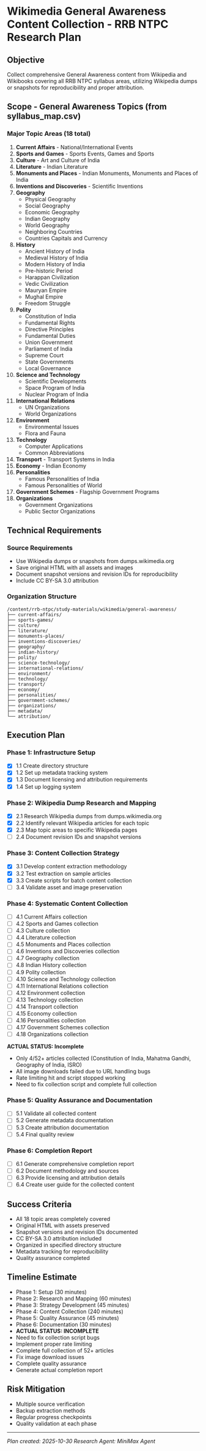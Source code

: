 # Wikimedia General Awareness Content Collection - RRB NTPC Research Plan

## Objective
Collect comprehensive General Awareness content from Wikipedia and Wikibooks covering all RRB NTPC syllabus areas, utilizing Wikipedia dumps or snapshots for reproducibility and proper attribution.

## Scope - General Awareness Topics (from syllabus_map.csv)

### Major Topic Areas (18 total)
1. **Current Affairs** - National/International Events
2. **Sports and Games** - Sports Events, Games and Sports
3. **Culture** - Art and Culture of India
4. **Literature** - Indian Literature
5. **Monuments and Places** - Indian Monuments, Monuments and Places of India
6. **Inventions and Discoveries** - Scientific Inventions
7. **Geography** 
   - Physical Geography
   - Social Geography
   - Economic Geography
   - Indian Geography
   - World Geography
   - Neighboring Countries
   - Countries Capitals and Currency
8. **History**
   - Ancient History of India
   - Medieval History of India
   - Modern History of India
   - Pre-historic Period
   - Harappan Civilization
   - Vedic Civilization
   - Mauryan Empire
   - Mughal Empire
   - Freedom Struggle
9. **Polity**
   - Constitution of India
   - Fundamental Rights
   - Directive Principles
   - Fundamental Duties
   - Union Government
   - Parliament of India
   - Supreme Court
   - State Governments
   - Local Governance
10. **Science and Technology**
    - Scientific Developments
    - Space Program of India
    - Nuclear Program of India
11. **International Relations**
    - UN Organizations
    - World Organizations
12. **Environment**
    - Environmental Issues
    - Flora and Fauna
13. **Technology**
    - Computer Applications
    - Common Abbreviations
14. **Transport** - Transport Systems in India
15. **Economy** - Indian Economy
16. **Personalities**
    - Famous Personalities of India
    - Famous Personalities of World
17. **Government Schemes** - Flagship Government Programs
18. **Organizations**
    - Government Organizations
    - Public Sector Organizations

## Technical Requirements

### Source Requirements
- Use Wikipedia dumps or snapshots from dumps.wikimedia.org
- Save original HTML with all assets and images
- Document snapshot versions and revision IDs for reproducibility
- Include CC BY-SA 3.0 attribution

### Organization Structure
```
/content/rrb-ntpc/study-materials/wikimedia/general-awareness/
├── current-affairs/
├── sports-games/
├── culture/
├── literature/
├── monuments-places/
├── inventions-discoveries/
├── geography/
├── indian-history/
├── polity/
├── science-technology/
├── international-relations/
├── environment/
├── technology/
├── transport/
├── economy/
├── personalities/
├── government-schemes/
├── organizations/
├── metadata/
└── attribution/
```

## Execution Plan

### Phase 1: Infrastructure Setup
- [x] 1.1 Create directory structure
- [x] 1.2 Set up metadata tracking system
- [x] 1.3 Document licensing and attribution requirements
- [x] 1.4 Set up logging system

### Phase 2: Wikipedia Dump Research and Mapping
- [x] 2.1 Research Wikipedia dumps from dumps.wikimedia.org
- [x] 2.2 Identify relevant Wikipedia articles for each topic
- [x] 2.3 Map topic areas to specific Wikipedia pages
- [ ] 2.4 Document revision IDs and snapshot versions

### Phase 3: Content Collection Strategy
- [x] 3.1 Develop content extraction methodology
- [x] 3.2 Test extraction on sample articles
- [x] 3.3 Create scripts for batch content collection
- [ ] 3.4 Validate asset and image preservation

### Phase 4: Systematic Content Collection
- [ ] 4.1 Current Affairs collection
- [ ] 4.2 Sports and Games collection
- [ ] 4.3 Culture collection
- [ ] 4.4 Literature collection
- [ ] 4.5 Monuments and Places collection
- [ ] 4.6 Inventions and Discoveries collection
- [ ] 4.7 Geography collection
- [ ] 4.8 Indian History collection
- [ ] 4.9 Polity collection
- [ ] 4.10 Science and Technology collection
- [ ] 4.11 International Relations collection
- [ ] 4.12 Environment collection
- [ ] 4.13 Technology collection
- [ ] 4.14 Transport collection
- [ ] 4.15 Economy collection
- [ ] 4.16 Personalities collection
- [ ] 4.17 Government Schemes collection
- [ ] 4.18 Organizations collection

**ACTUAL STATUS: Incomplete**
- Only 4/52+ articles collected (Constitution of India, Mahatma Gandhi, Geography of India, ISRO)
- All image downloads failed due to URL handling bugs
- Rate limiting hit and script stopped working
- Need to fix collection script and complete full collection

### Phase 5: Quality Assurance and Documentation
- [ ] 5.1 Validate all collected content
- [ ] 5.2 Generate metadata documentation
- [ ] 5.3 Create attribution documentation
- [ ] 5.4 Final quality review

### Phase 6: Completion Report
- [ ] 6.1 Generate comprehensive completion report
- [ ] 6.2 Document methodology and sources
- [ ] 6.3 Provide licensing and attribution details
- [ ] 6.4 Create user guide for the collected content

## Success Criteria
- All 18 topic areas completely covered
- Original HTML with assets preserved
- Snapshot versions and revision IDs documented
- CC BY-SA 3.0 attribution included
- Organized in specified directory structure
- Metadata tracking for reproducibility
- Quality assurance completed

## Timeline Estimate
- Phase 1: Setup (30 minutes)
- Phase 2: Research and Mapping (60 minutes)
- Phase 3: Strategy Development (45 minutes)
- Phase 4: Content Collection (240 minutes)
- Phase 5: Quality Assurance (45 minutes)
- Phase 6: Documentation (30 minutes)
- **ACTUAL STATUS: INCOMPLETE**
- Need to fix collection script bugs
- Implement proper rate limiting
- Complete full collection of 52+ articles
- Fix image download issues
- Complete quality assurance
- Generate actual completion report

## Risk Mitigation
- Multiple source verification
- Backup extraction methods
- Regular progress checkpoints
- Quality validation at each phase

---
*Plan created: 2025-10-30*
*Research Agent: MiniMax Agent*